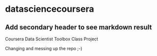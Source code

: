 # datasciencecoursera

## Add secondary header to see markdown result

Coursera Data Scientist Toolbox Class Project

Changing and messing up the repo ;-)
